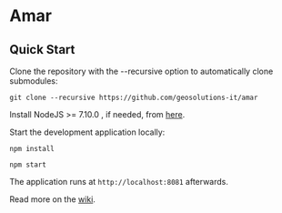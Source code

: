 Amar
==========

Quick Start
------------

Clone the repository with the --recursive option to automatically clone submodules:

`git clone --recursive https://github.com/geosolutions-it/amar`

Install NodeJS >= 7.10.0 , if needed, from [here](https://nodejs.org/en/download/releases/).

Start the development application locally:

`npm install`

`npm start`

The application runs at `http://localhost:8081` afterwards.

Read more on the [wiki](https://github.com/geosolutions-it/amar/wiki).
